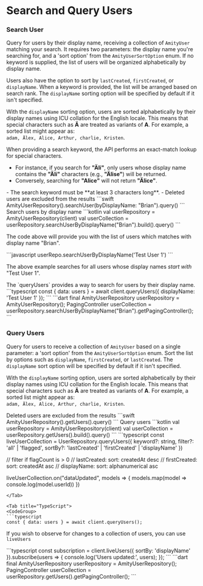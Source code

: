 # Search and Query Users

### Search User

Query for users by their display name, receiving a collection of `AmityUser` matching your search. It requires two parameters: the display name you're searching for, and a 'sort option' from the `AmityUserSortOption` enum.  If no keyword is supplied, the list of users will be organized alphabetically by display name.&#x20;

Users also have the option to sort by `lastCreated`, `firstCreated`, or `displayName`. When a keyword is provided, the list will be arranged based on search rank.  The `displayName` sorting option will be specified by default if it isn't specified.

With the `displayName` sorting option, users are sorted alphabetically by their display names using ICU collation for the English locale. This means that special characters such as **Ä** are treated as variants of **A**. For example, a sorted list might appear as:\
`adam, Älex, Alice, Arthur, charlie, Kristen`.

When providing a search keyword, the API performs an exact-match lookup for special characters.

* For instance, if you search for **"Äli"**, only users whose display name contains the **"Äli"** characters (e.g., **"Älise"**) will be returned.
* Conversely, searching for **"Alice"** will not return **"Älice"**.

<Note>
- The search keyword must be **at least 3 characters long**.
- Deleted users are excluded from the results
</Note>

<Tabs>
<Tab title="iOS">
<CodeGroup>
```swift
AmityUserRepository().searchUser(byDisplayName: "Brian").query()
```
</CodeGroup>
Search users by display name
</Tab>

<Tab title="Android">
<CodeGroup>
```kotlin
val userRepository = AmityUserRepository(client)
val userCollection = userRepository.searchUserByDisplayName("Brian").build().query()
```
</CodeGroup>

The code above will provide you with the list of users which matches with display name "Brian".
</Tab>

<Tab title="JavaScript">
```javascript
userRepo.searchUserByDisplayName('Test User 1')
```

The above example searches for all users whose display names _start with_ "Test User 1".&#x20;
</Tab>

<Tab title="TypeScript">
The `queryUsers` provides a way to search for users by their display name.

<CodeGroup>
```typescript
const { data: users } = await client.queryUsers({
  displayName: 'Test User 1'
});
```
</CodeGroup>
</Tab>

<Tab title="Flutter">
<CodeGroup>
```dart
final AmityUserRepository userRepository = AmityUserRepository();
PagingController<String, AmityUser> userCollection = userRepository.searchUserByDisplayName("Brian").getPagingController();
```
</CodeGroup>
</Tab>
</Tabs>

### Query Users

Query for users to receive a collection of `AmityUser` based on a single parameter: a 'sort option' from the `AmityUserSortOption` enum. Sort the list by options such as `displayName`, `firstCreated`, or `lastCreated`. The `displayName` sort option will be specified by default if it isn't specified.

With the `displayName` sorting option, users are sorted alphabetically by their display names using ICU collation for the English locale. This means that special characters such as **Ä** are treated as variants of **A**. For example, a sorted list might appear as:\
`adam, Älex, Alice, Arthur, charlie, Kristen`.

<Note>
Deleted users are excluded from the results
</Note>

<Tabs>
<Tab title="iOS">
<CodeGroup>
```swift
AmityUserRepository().getUsers().query()
```
</CodeGroup>
Query users
</Tab>

<Tab title="Android">
<CodeGroup>
```kotlin
val userRepository = AmityUserRepository(client)
val userCollection = userRepository.getUsers().build().query()
```
</CodeGroup>
</Tab>

<Tab title="JavaScript">
```typescript
const liveUserCollection = UserRepository.queryUsers({
    keyword?: string, 
    filter?: 'all' | 'flagged', 
    sortBy?: 'lastCreated' | 'firstCreated' | 'displayName'
})

// filter if flagCount is > 0
// lastCreated: sort: createdAt desc 
// firstCreated: sort: createdAt asc 
// displayName: sort: alphanumerical asc

liveUserCollection.on("dataUpdated", models => {
  models.map(model => console.log(model.userId))
})
```
</Tab>

<Tab title="TypeScript">
<CodeGroup>
```typescript
const { data: users } = await client.queryUsers();
```
</CodeGroup>

If you wish to observe for changes to a collection of users, you can use `liveUsers`

<CodeGroup>
```typescript
const subscription = client.liveUsers({
  sortBy: 'displayName'
}).subscribe(users => {
  console.log('Users updated:', users);
});
```
</CodeGroup>
</Tab>

<Tab title="Flutter">
<CodeGroup>
```dart
final AmityUserRepository userRepository = AmityUserRepository();
PagingController<String, AmityUser> userCollection = userRepository.getUsers().getPagingController();
```
</CodeGroup>
</Tab>
</Tabs>